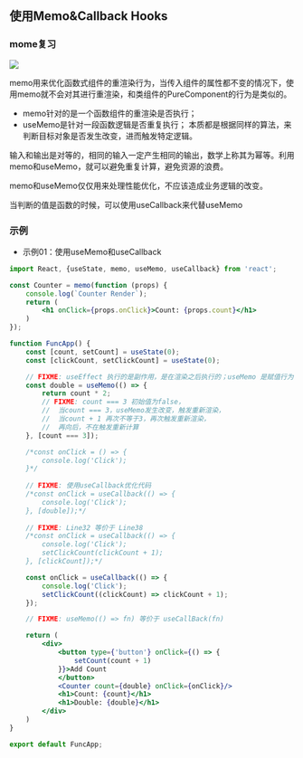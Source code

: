 ## 使用Memo&Callback Hooks

### mome复习
![](https://raw.githubusercontent.com/zhangxu0917/FigureBed/master/img/WX20190617-201958@2x.png)

memo用来优化函数式组件的重渲染行为，当传入组件的属性都不变的情况下，使用memo就不会对其进行重渲染，和类组件的PureComponent的行为是类似的。

- memo针对的是一个函数组件的重渲染是否执行；
- useMemo是针对一段函数逻辑是否重复执行；
本质都是根据同样的算法，来判断目标对象是否发生改变，进而触发特定逻辑。

输入和输出是对等的，相同的输入一定产生相同的输出，数学上称其为幂等。利用memo和useMemo，就可以避免重复计算，避免资源的浪费。

memo和useMemo仅仅用来处理性能优化，不应该造成业务逻辑的改变。

当判断的值是函数的时候，可以使用useCallback来代替useMemo

### 示例
- 示例01：使用useMemo和useCallback
```jsx harmony
import React, {useState, memo, useMemo, useCallback} from 'react';

const Counter = memo(function (props) {
	console.log(`Counter Render`);
	return (
		<h1 onClick={props.onClick}>Count: {props.count}</h1>
	)
});

function FuncApp() {
	const [count, setCount] = useState(0);
	const [clickCount, setClickCount] = useState(0);

	// FIXME: useEffect 执行的是副作用，是在渲染之后执行的；useMemo 是赋值行为，需要参与渲染，在渲染之前执行；
	const double = useMemo(() => {
		return count * 2;
		// FIXME: count === 3 初始值为false，
		//  当count === 3，useMemo发生改变，触发重新渲染，
		//  当count + 1 再次不等于3，再次触发重新渲染，
		//  再向后，不在触发重新计算
	}, [count === 3]);

	/*const onClick = () => {
		console.log('Click');
	}*/
	
	// FIXME: 使用useCallback优化代码
	/*const onClick = useCallback(() => {
		console.log('Click');
	}, [double]);*/
	
	// FIXME: Line32 等价于 Line38
	/*const onClick = useCallback(() => {
		console.log('Click');
		setClickCount(clickCount + 1);
	}, [clickCount]);*/

	const onClick = useCallback(() => {
		console.log('Click');
		setClickCount((clickCount) => clickCount + 1);
	});

	// FIXME: useMemo(() => fn) 等价于 useCallBack(fn)

	return (
		<div>
			<button type={'button'} onClick={() => {
				setCount(count + 1)
			}}>Add Count
			</button>
			<Counter count={double} onClick={onClick}/>
			<h1>Count: {count}</h1>
			<h1>Double: {double}</h1>
		</div>
	)
}

export default FuncApp;
```

